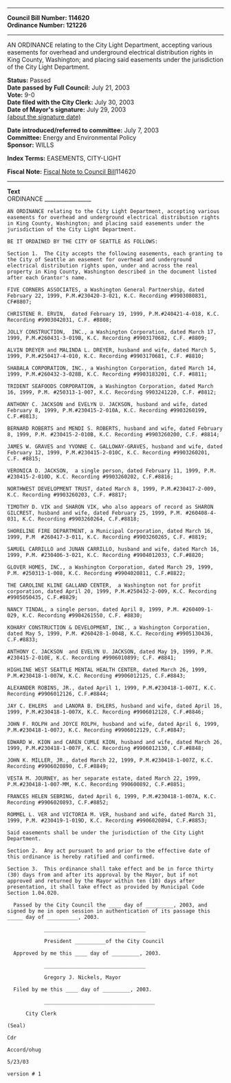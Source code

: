 * * * * *  
  
**Council Bill Number: [](#h0)[](#h2)114620**   
**Ordinance Number: 121226**  
  
* * * * *  
  
AN ORDINANCE relating to the City Light Department, accepting various easements for overhead and underground electrical distribution rights in King County, Washington; and placing said easements under the jurisdiction of the City Light Department.  
  
**Status:** Passed   
**Date passed by Full Council:** July 21, 2003   
**Vote:** 9-0   
**Date filed with the City Clerk:** July 30, 2003   
**Date of Mayor's signature:** July 29, 2003   
[(about the signature date)](/~public/approvaldate.htm)   
  
  
**Date introduced/referred to committee:** July 7, 2003   
**Committee:** Energy and Environmental Policy   
**Sponsor:** WILLS   
  
**Index Terms:** EASEMENTS, CITY-LIGHT  
  
**Fiscal Note:** [Fiscal Note to Council Bill](http://clerk.seattle.gov/~public/fnote/114620.htm)[](#h1)[](#h3)114620  
  
* * * * *  
  
**Text**  
    ORDINANCE _________________  
  
    AN ORDINANCE relating to the City Light Department, accepting various  
    easements for overhead and underground electrical distribution rights  
    in King County, Washington; and placing said easements under the  
    jurisdiction of the City Light Department.  
  
    BE IT ORDAINED BY THE CITY OF SEATTLE AS FOLLOWS:  
  
    Section 1.  The City accepts the following easements, each granting to  
    the City of Seattle an easement for overhead and underground  
    electrical distribution rights upon, under and across the real  
    property in King County, Washington described in the document listed  
    after each Grantor's name.  
  
    FIVE CORNERS ASSOCIATES, a Washington General Partnership, dated  
    February 22, 1999, P.M.#230420-3-021, K.C. Recording #9903080831,  
    CF#8807;  
  
    CHRISTENE R. ERVIN,  dated February 19, 1999, P.M.#240421-4-018, K.C.  
    Recording #9903042031, C.F. #8808;  
  
    JOLLY CONSTRUCTION,  INC., a Washington Corporation, dated March 17,  
    1999, P.M.#260431-3-019B, K.C. Recording #9903170682, C.F. #8809;  
  
    ALVIN DREYER and MALINDA L. DREYER, husband and wife, dated March 5,  
    1999, P.M.#250417-4-010, K.C. Recording #9903170681, C.F. #8810;  
  
    SHABALA CORPORATION, INC., a Washington Corporation, dated March 14,  
    1999, P.M.#260432-3-028B, K.C. Recording #9903183201, C.F. #8811;  
  
    TRIDENT SEAFOODS CORPORATION, a Washington Corporation, dated March  
    16, 1999, P.M. #250313-1-007, K.C. Recording 9903241220, C.F. #8812;  
  
    ANTHONY C. JACKSON and EVELYN U. JACKSON, husband and wife, dated  
    February 8, 1999, P.M.#230415-2-010A, K.C. Recording #9903260199,  
    C.F.#8813;  
  
    BERNARD ROBERTS and MENDI S. ROBERTS, husband and wife, dated February  
    8, 1999, P.M. #230415-2-010B, K.C. Recording #9903260200, C.F. #8814;  
  
    JAMES W. GRAVES and YVONNE C. GALLOWAY-GRAVES, husband and wife, dated  
    February 12, 1999, P.M.#230415-2-010C, K.C. Recording #9903260201,  
    C.F. #8815;  
  
    VERONICA D. JACKSON,  a single person, dated February 11, 1999, P.M.  
    #230415-2-010D, K.C. Recording #9903260202, C.F.#8816;  
  
    NORTHWEST DEVELOPMENT TRUST, dated March 8, 1999, P.M.#230417-2-009,  
    K.C. Recording #9903260203, C.F. #8817;  
  
    TIMOTHY D. VIK and SHARON VIK, who also appears of record as SHARON  
    GILCREST, husband and wife, dated February 25, 1999, P.M. #260408-4-  
    031, K.C. Recording #9903260264, C.F.#8818;  
  
    SHORELINE FIRE DEPARTMENT, a Municipal Corporation, dated March 16,  
    1999, P.M  #260417-3-011, K.C. Recording #9903260265, C.F. #8819;  
  
    SAMUEL CARRILLO and JUNAN CARRILLO, husband and wife, dated March 16,  
    1999, P.M. #230406-3-021, K.C. Recording #9904012033, C.F.#8820;  
  
    GLOVER HOMES, INC., a Washington Corporation, dated March 29, 1999,  
    P.M. #250313-1-008, K.C. Recording #9904020811, C.F.#8822;  
  
    THE CAROLINE KLINE GALLAND CENTER,  a Washington not for profit  
    corporation, dated April 20, 1999, P.M.#250432-2-009, K.C. Recording  
    #9905050435, C.F.#8829;  
  
    NANCY TINDAL, a single person, dated April 8, 1999, P.M. #260409-1-  
    029, K.C. Recording #9904261550, C.F. #8830;  
  
    KOHARY CONSTRUCTION & DEVELOPMENT, INC., a Washington Corporation,  
    dated May 5, 1999, P.M. #260428-1-004B, K.C. Recording #9905130436,  
    C.F.#8833;  
  
    ANTHONY C. JACKSON  and EVELYN U. JACKSON, dated May 19, 1999, P.M.  
    #230415-2-010E, K.C. Recording #9906010899; C.F. #8841;  
  
    HIGHLINE WEST SEATTLE MENTAL HEALTH CENTER, dated March 26, 1999,  
    P.M.#230418-1-007W, K.C. Recording #9906012125, C.F.#8843;  
  
    ALEXANDER ROBINS, JR., dated April 1, 1999, P.M.#230418-1-007I, K.C.  
    Recording #9906012126, C.F.#8844;  
  
    JAY C. EHLERS  and LANORA B. EHLERS, husband and wife, dated April 16,  
    1999, P.M.#230418-1-007X, K.C. Recording #9906012128, C.F.#8846;  
  
    JOHN F. ROLPH and JOYCE ROLPH, husband and wife, dated April 6, 1999,  
    P.M.#230418-1-007J, K.C. Recording #9906012129, C.F.#8847;  
  
    EDWARD W. KION and CAREN CUMLE KION, husband and wife, dated March 26,  
    1999, P.M.#230418-1-007F, K.C. Recording #9906012130, C.F.#8848;  
  
    JOHN K. MILLER, JR., dated March 22, 1999, P.M.#230418-1-007Z, K.C.  
    Recording #9906020890, C.F.#8849;  
  
    VESTA M. JOURNEY, as her separate estate, dated March 22, 1999,  
    P.M.#230418-1-007-MM, K.C. Recording 990600892, C.F.#8851;  
  
    FRANCES HELEN SEBRING, dated April 6, 1999, P.M.#230418-1-007A, K.C.  
    Recording #9906020893, C.F.#8852;  
  
    ROMMEL L. VER and VICTORIA M. VER, husband and wife, dated March 31,  
    1999, P.M. #230419-1-019D, K.C. Recording #9906020894, C.F.#8853;  
  
    Said easements shall be under the jurisdiction of the City Light  
    Department.  
  
    Section 2.  Any act pursuant to and prior to the effective date of  
    this ordinance is hereby ratified and confirmed.  
  
    Section 3.  This ordinance shall take effect and be in force thirty  
    (30) days from and after its approval by the Mayor, but if not  
    approved and returned by the Mayor within ten (10) days after  
    presentation, it shall take effect as provided by Municipal Code  
    Section 1.04.020.  
  
      Passed by the City Council the ____ day of _________, 2003, and  
    signed by me in open session in authentication of its passage this  
    _____ day of __________, 2003.  
  
                _________________________________  
  
                President __________of the City Council  
  
      Approved by me this ____ day of _________, 2003.  
  
                _________________________________  
  
                Gregory J. Nickels, Mayor  
  
      Filed by me this ____ day of _________, 2003.  
  
                ____________________________________  
  
          City Clerk  
  
    (Seal)  
  
    Cdr  
  
    Accord/ohug  
  
    5/23/03  
  
    version # 1  
